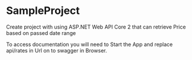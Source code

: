 # SampleProject

Create project with using ASP.NET Web API Core 2 that can retrieve Price based on passed date range

To access documentation you will need to Start the App and replace api/rates in Url on to swagger in Browser.
